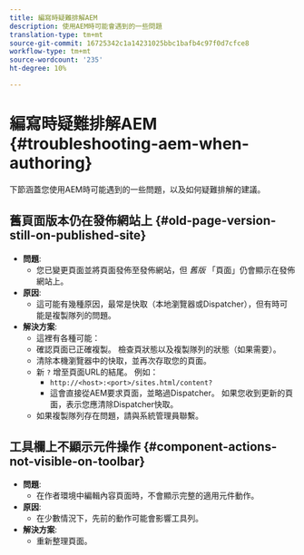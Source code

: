 ```yaml
---
title: 編寫時疑難排解AEM
description: 使用AEM時可能會遇到的一些問題
translation-type: tm+mt
source-git-commit: 16725342c1a14231025bbc1bafb4c97f0d7cfce8
workflow-type: tm+mt
source-wordcount: '235'
ht-degree: 10%

---
```



# 編寫時疑難排解AEM {#troubleshooting-aem-when-authoring}

下節涵蓋您使用AEM時可能遇到的一些問題，以及如何疑難排解的建議。

## 舊頁面版本仍在發佈網站上 {#old-page-version-still-on-published-site}

* **問題**:
   * 您已變更頁面並將頁面發佈至發佈網站，但 *舊版* 「頁面」仍會顯示在發佈網站上。
* **原因**:
   * 這可能有幾種原因，最常是快取（本地瀏覽器或Dispatcher），但有時可能是複製隊列的問題。
* **解決方案**:
   * 這裡有各種可能：
   * 確認頁面已正確複製。 檢查頁狀態以及複製隊列的狀態（如果需要）。
   * 清除本機瀏覽器中的快取，並再次存取您的頁面。
   * 新 `?` 增至頁面URL的結尾。 例如：
      * `http://<host>:<port>/sites.html/content?`
      * 這會直接從AEM要求頁面，並略過Dispatcher。 如果您收到更新的頁面，表示您應清除Dispatcher快取。
   * 如果複製隊列存在問題，請與系統管理員聯繫。

## 工具欄上不顯示元件操作 {#component-actions-not-visible-on-toolbar}

* **問題**:
   * 在作者環境中編輯內容頁面時，不會顯示完整的適用元件動作。
* **原因**:
   * 在少數情況下，先前的動作可能會影響工具列。
* **解決方案**:
   * 重新整理頁面。
